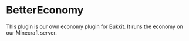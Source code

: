 BetterEconomy
===============

This plugin is our own economy plugin for Bukkit. It runs the economy on our Minecraft server.

